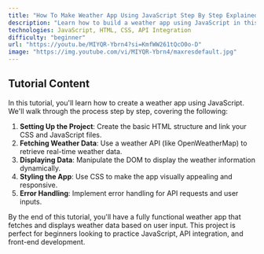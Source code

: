 ```yaml
---
title: "How To Make Weather App Using JavaScript Step By Step Explained"
description: "Learn how to build a weather app using JavaScript in this step-by-step tutorial. Perfect for beginners to understand API integration, DOM manipulation, and more."
technologies: JavaScript, HTML, CSS, API Integration
difficulty: "beginner"
url: "https://youtu.be/MIYQR-Ybrn4?si=KmfWW261tQcO0o-D"
image: "https://img.youtube.com/vi/MIYQR-Ybrn4/maxresdefault.jpg"
---
```


## Tutorial Content

In this tutorial, you'll learn how to create a weather app using JavaScript. We'll walk through the process step by step, covering the following:

1. **Setting Up the Project**: Create the basic HTML structure and link your CSS and JavaScript files.
2. **Fetching Weather Data**: Use a weather API (like OpenWeatherMap) to retrieve real-time weather data.
3. **Displaying Data**: Manipulate the DOM to display the weather information dynamically.
4. **Styling the App**: Use CSS to make the app visually appealing and responsive.
5. **Error Handling**: Implement error handling for API requests and user inputs.

By the end of this tutorial, you'll have a fully functional weather app that fetches and displays weather data based on user input. This project is perfect for beginners looking to practice JavaScript, API integration, and front-end development.